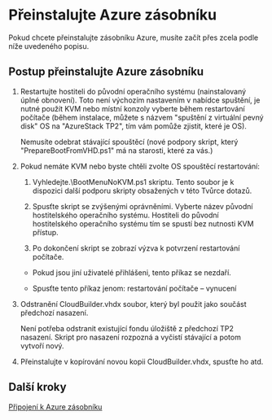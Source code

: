 <properties
    pageTitle="Přeinstalujte Azure zásobníku | Microsoft Azure"
    description="Přeinstalujte Azure vrstvě."
    services="azure-stack"
    documentationCenter=""
    authors="ErikjeMS"
    manager="byronr"
    editor=""/>

<tags
    ms.service="azure-stack"
    ms.workload="na"
    ms.tgt_pltfrm="na"
    ms.devlang="na"
    ms.topic="article"
    ms.date="09/29/2016"
    ms.author="erikje"/>

# <a name="redeploy-azure-stack"></a>Přeinstalujte Azure zásobníku

Pokud chcete přeinstalujte zásobníku Azure, musíte začít přes zcela podle níže uvedeného popisu.

## <a name="steps-to-redeploy-azure-stack"></a>Postup přeinstalujte Azure zásobníku

1. Restartujte hostiteli do původní operačního systému (nainstalovaný úplné obnovení). Toto není výchozím nastavením v nabídce spuštění, je nutné použít KVM nebo místní konzoly vyberte během restartování počítače (během instalace, můžete s názvem "spuštění z virtuální pevný disk" OS na "AzureStack TP2", tím vám pomůže zjistit, které je OS).

    Nemusíte odebrat stávající spouštěcí (nové podpory skript, který "PrepareBootFromVHD.ps1" má na starosti, které za vás.)

2. Pokud nemáte KVM nebo byste chtěli zvolte OS spouštěcí restartování:
    
    1. Vyhledejte.\BootMenuNoKVM.ps1 skriptu. Tento soubor je k dispozici další podporu skripty obsažených v této Tvůrce dotazů.
    
    2. Spusťte skript se zvýšenými oprávněními. Vyberte název původní hostitelského operačního systému. Hostiteli do původní hostitelského operačního systému tím se spustí bez nutnosti KVM přístup.
    
    3. Po dokončení skript se zobrazí výzva k potvrzení restartování počítače.

    - Pokud jsou jiní uživatelé přihlášeni, tento příkaz se nezdaří.

    - Spusťte tento příkaz jenom: restartování počítače – vynucení 
 
3. Odstranění CloudBuilder.vhdx soubor, který byl použit jako součást předchozí nasazení.

    Není potřeba odstranit existující fondu úložiště z předchozí TP2 nasazení. Skript pro nasazení rozpozná a vyčistí stávající a potom vytvoří nový.

5. Přeinstalujte v kopírování novou kopii CloudBuilder.vhdx, spusťte ho atd.

## <a name="next-steps"></a>Další kroky

[Připojení k Azure zásobníku](azure-stack-connect-azure-stack.md)
